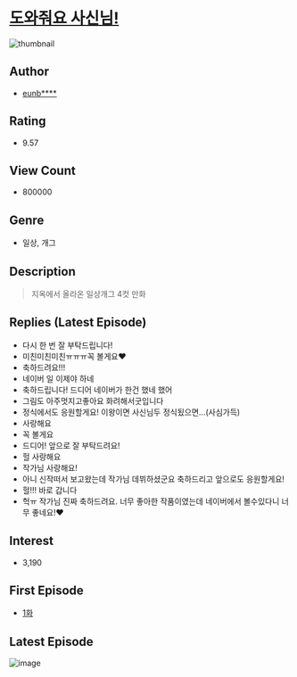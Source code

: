 # [도와줘요 사신님!](https://comic.naver.com/bestChallenge/list?titleId=734851)
![thumbnail](https://image-comic.pstatic.net/user_contents_data/challenge_comic/2020/01/11/328416/thumbnail_202x1643865782b_c040_45b7_8d6c_8df817ea68a5_00001325.JPEG)

## Author
- [eunb****](https://comic.naver.com/artistTitle?id=328416)

## Rating
- 9.57

## View Count
- 800000

## Genre
- 일상, 개그

## Description
> 지옥에서 올라온 일상개그 4컷 만화

## Replies (Latest Episode)
- 다시 한 번 잘 부탁드립니다!
- 미친미친미친ㅠㅠㅠ꼭 볼게요♥
- 축하드려요!!!
- 네이버 일 이제야 하네
- 축하드립니다! 드디어 네이버가 한건 했네 했어
- 그림도 아주멋지고좋아요 화려해서굿입니다
- 정식에서도 응원할게요! 이왕이면 사신님두 정식됬으면...(사심가득)
- 사랑해요
- 꼭 볼게요
- 드디어! 앞으로 잘 부탁드려요!
- 헐 사랑해요
- 작가님 사랑해요!
- 아니 신작떠서 보고왔는데 작가님 데뷔하셨군요 축하드리고 앞으로도 응원할게요!
- 헐!!! 바로 갑니다
- 헉ㅠ 작가님 진짜 축하드려요. 너무 좋아한 작품이였는데 네이버에서 볼수있다니 너무 좋네요!❤

## Interest
- 3,190

## First Episode
- [1화](https://comic.naver.com/bestChallenge/detail?titleId=734851&no=1)

## Latest Episode
![image](https://image-comic.pstatic.net/user_contents_data/challenge_comic/2021/11/10/328416/upload_4120904947606172471.jpeg)
